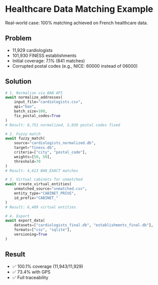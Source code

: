 # Healthcare Data Matching Example

Real-world case: 100% matching achieved on French healthcare data.

## Problem

- 11,929 cardiologists
- 101,930 FINESS establishments
- Initial coverage: 7.1% (841 matches)
- Corrupted postal codes (e.g., NICE: 60000 instead of 06000)

## Solution

```python
# 1. Normalize via BAN API
await normalize_addresses(
    input_file="cardiologists.csv",
    api="ban",
    batch_size=100,
    fix_postal_codes=True
)
# Result: 8,751 normalized, 5,039 postal codes fixed

# 2. Fuzzy match
await fuzzy_match(
    source="cardiologists_normalized.db",
    target="finess.db",
    criteria=["city", "postal_code"],
    weights=[50, 50],
    threshold=70
)
# Result: 4,613 BAN_EXACT matches

# 3. Virtual cabinets for unmatched
await create_virtual_entities(
    unmatched_source="unmatched.csv",
    entity_type="CABINET_PRIVE",
    id_prefix="CABINET_"
)
# Result: 6,489 virtual entities

# 4. Export
await export_data(
    datasets=["cardiologists_final.db", "establishments_final.db"],
    formats=["csv", "sqlite"],
    versioning=True
)
```

## Result

- ✅ 100.1% coverage (11,943/11,929)
- ✅ 73.4% with GPS
- ✅ Full traceability
